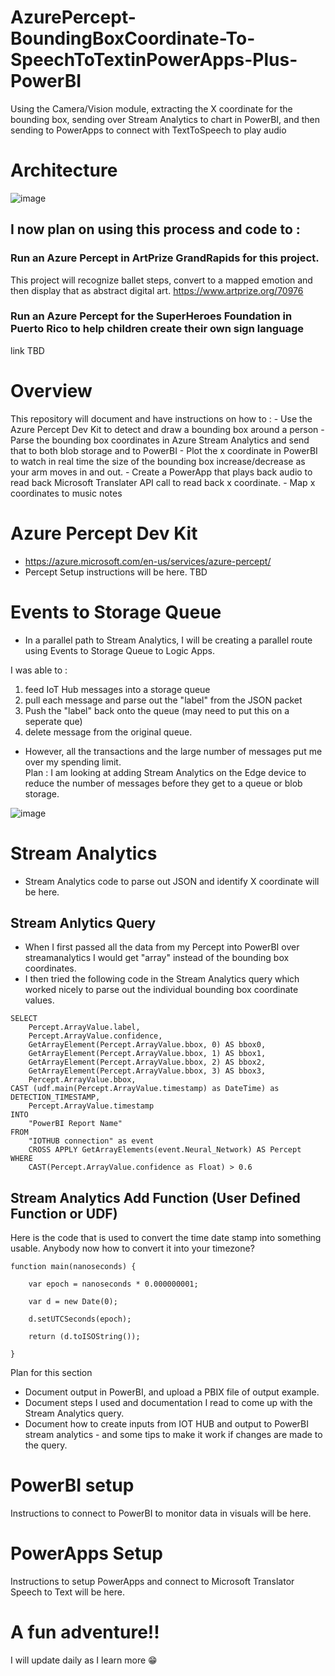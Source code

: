 # AzurePercept-BoundingBoxCoordinate-To-SpeechToTextinPowerApps-Plus-PowerBI
Using the Camera/Vision module, extracting the X coordinate for the bounding box, sending over Stream Analytics to chart in PowerBI, and then sending to PowerApps to connect with TextToSpeech to play audio

# Architecture
![image](https://user-images.githubusercontent.com/79670628/126335307-5dec7208-e4f4-42ca-9318-6bf55318f978.png)

## I now plan on using this process and code to :
### Run an Azure Percept in ArtPrize GrandRapids for this project.  
This project will recognize ballet steps, convert to a mapped emotion and then display that as abstract digital art. 
https://www.artprize.org/70976
### Run an Azure Percept for the SuperHeroes Foundation in Puerto Rico to help children create their own sign language
link TBD

# Overview
This repository will document and have instructions on how to :
     - Use the Azure Percept Dev Kit to detect and draw a bounding box around a person
     - Parse the bounding box coordinates in Azure Stream Analytics and send that to both blob storage and to PowerBI
     - Plot the x coordinate in PowerBI to watch in real time the size of the bounding box increase/decrease as your arm moves in and out.
     - Create a PowerApp that plays back audio to read back Microsoft Translater API call to read back x coordinate.
     - Map x coordinates to music notes 
# Azure Percept Dev Kit
- https://azure.microsoft.com/en-us/services/azure-percept/
- Percept Setup instructions will be here.  TBD

# Events to Storage Queue
- In a parallel path to Stream Analytics, I will be creating a parallel route using Events to Storage Queue to Logic Apps.

I was able to :
1) feed IoT Hub messages into a storage queue
2) pull each message and parse out the "label" from the JSON packet
3) Push the "label" back onto the queue (may need to put this on a seperate que)
4) delete message from the original queue.
- However, all the transactions and the large number of messages put me over my spending limit.  
Plan : I am looking at adding Stream Analytics on the Edge device to reduce the number of messages before they get to a queue or blob storage.

![image](https://user-images.githubusercontent.com/79670628/126335781-4fb92995-d798-450f-941e-9008893079b4.png)

# Stream Analytics
- Stream Analytics code to parse out JSON and identify X coordinate will be here.

## Stream Anlytics Query 
      
- When I first passed all the data from my Percept into PowerBI over streamanalytics I would get "array" instead of the bounding box coordinates.
- I then tried the following code in the Stream Analytics query which worked nicely to parse out the individual bounding box coordinate values.

```
SELECT
    Percept.ArrayValue.label,
    Percept.ArrayValue.confidence,
    GetArrayElement(Percept.ArrayValue.bbox, 0) AS bbox0,
    GetArrayElement(Percept.ArrayValue.bbox, 1) AS bbox1,
    GetArrayElement(Percept.ArrayValue.bbox, 2) AS bbox2,
    GetArrayElement(Percept.ArrayValue.bbox, 3) AS bbox3,
    Percept.ArrayValue.bbox,
CAST (udf.main(Percept.ArrayValue.timestamp) as DateTime) as DETECTION_TIMESTAMP,
    Percept.ArrayValue.timestamp
INTO
    "PowerBI Report Name"
FROM
    "IOTHUB connection" as event
    CROSS APPLY GetArrayElements(event.Neural_Network) AS Percept
WHERE
    CAST(Percept.ArrayValue.confidence as Float) > 0.6
```  

## Stream Analytics Add Function (User Defined Function or UDF)

Here is the code that is used to convert the time date stamp into something usable.
Anybody now how to convert it into your timezone?

```
function main(nanoseconds) {

    var epoch = nanoseconds * 0.000000001;

    var d = new Date(0);

    d.setUTCSeconds(epoch);

    return (d.toISOString());

}
```

Plan for this section
- Document output in PowerBI, and upload a PBIX file of output example.
- Document steps I used and documentation I read to come up with the Stream Analytics query.
- Document how to create inputs from IOT HUB and output to PowerBI stream analytics - and some tips to make it work if changes are made to the query.

# PowerBI setup
Instructions to connect to PowerBI to monitor data in visuals will be here.

# PowerApps Setup
Instructions to setup PowerApps and connect to Microsoft Translator Speech to Text will be here.

# A fun adventure!!
I will update daily as I learn more 😁
